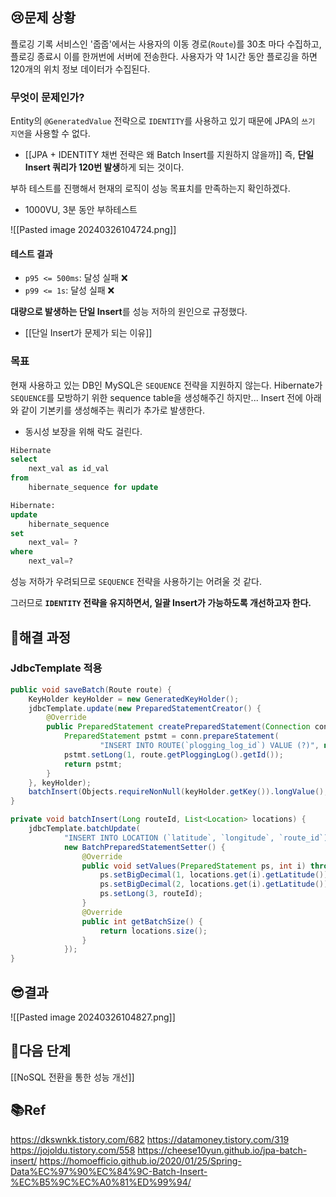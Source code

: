## 😢문제 상황

플로깅 기록 서비스인 '줍줍'에서는 사용자의 이동 경로(`Route`)를 30초 마다 수집하고, 플로깅 종료시 이를 한꺼번에 서버에 전송한다.
사용자가 약 1시간 동안 플로깅을 하면 120개의 위치 정보 데이터가 수집된다.

### 무엇이 문제인가?

Entity의 `@GeneratedValue` 전략으로 `IDENTITY`를 사용하고 있기 때문에 JPA의 `쓰기 지연`을 사용할 수 없다.
- [[JPA + IDENTITY 채번 전략은 왜 Batch Insert를 지원하지 않을까]]
즉, **단일 Insert 쿼리가 120번 발생**하게 되는 것이다.

부하 테스트를 진행해서 현재의 로직이 성능 목표치를 만족하는지 확인하겠다.
- 1000VU, 3분 동안 부하테스트

![[Pasted image 20240326104724.png]]
#### 테스트 결과
- `p95 <= 500ms`: 달성 실패 ❌
- `p99 <= 1s`: 달성 실패 ❌

**대량으로 발생하는 단일 Insert**를 성능 저하의 원인으로 규정했다.
- [[단일 Insert가 문제가 되는 이유]]

### 목표

현재 사용하고 있는 DB인 MySQL은 `SEQUENCE` 전략을 지원하지 않는다.
Hibernate가 `SEQUENCE`를 모방하기 위한 sequence table을 생성해주긴 하지만...
Insert 전에 아래와 같이 기본키를 생성해주는 쿼리가 추가로 발생한다.
- 동시성 보장을 위해 락도 걸린다.

```sql
Hibernate
select
	next_val as id_val
from
	hibernate_sequence for update

Hibernate:
update
	hibernate_sequence
set
	next_val= ?
where
	next_val=?
```

성능 저하가 우려되므로 `SEQUENCE` 전략을 사용하기는 어려울 것 같다.

그러므로 **`IDENTITY` 전략을 유지하면서, 일괄 Insert가 가능하도록 개선하고자 한다.**


## 🤔해결 과정

### JdbcTemplate 적용

```java
public void saveBatch(Route route) {  
    KeyHolder keyHolder = new GeneratedKeyHolder();  
    jdbcTemplate.update(new PreparedStatementCreator() {  
        @Override  
        public PreparedStatement createPreparedStatement(Connection conn) throws SQLException {  
            PreparedStatement pstmt = conn.prepareStatement(  
                    "INSERT INTO ROUTE(`plogging_log_id`) VALUE (?)", new String[] {"id"});  
            pstmt.setLong(1, route.getPloggingLog().getId());  
            return pstmt;  
        }  
    }, keyHolder);  
    batchInsert(Objects.requireNonNull(keyHolder.getKey()).longValue(), route.getLocations());  
}

private void batchInsert(Long routeId, List<Location> locations) {  
    jdbcTemplate.batchUpdate(  
            "INSERT INTO LOCATION (`latitude`, `longitude`, `route_id`) VALUES (?, ?, ?)",  
            new BatchPreparedStatementSetter() {  
                @Override  
                public void setValues(PreparedStatement ps, int i) throws SQLException{  
                    ps.setBigDecimal(1, locations.get(i).getLatitude());  
                    ps.setBigDecimal(2, locations.get(i).getLatitude());  
                    ps.setLong(3, routeId);  
                }  
                @Override
                public int getBatchSize() {  
                    return locations.size();  
                }  
            });  
}
```







## 😎결과

![[Pasted image 20240326104827.png]]



## 🏃다음 단계

[[NoSQL 전환을 통한 성능 개선]]


## 📚Ref

https://dkswnkk.tistory.com/682
https://datamoney.tistory.com/319
https://jojoldu.tistory.com/558
https://cheese10yun.github.io/jpa-batch-insert/
https://homoefficio.github.io/2020/01/25/Spring-Data%EC%97%90%EC%84%9C-Batch-Insert-%EC%B5%9C%EC%A0%81%ED%99%94/